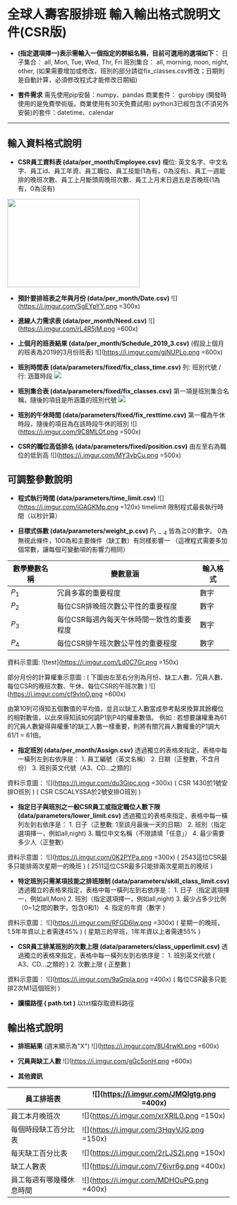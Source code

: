 #  全球人壽客服排班  輸入輸出格式說明文件(CSR版)
*   **(指定選項擇一)表示需輸入一個指定的群組名稱，目前可選用的選項如下：**
日子集合： all, Mon, Tue, Wed, Thr, Fri
班別集合： all, morning, noon, night, other, 
(如果需要增加或修改，班別的部分請從fix_classes.csv修改；日期則是自動計算，必須修改程式才能修改日期組)

*    **套件需求**
需先使用pip安裝：numpy、pandas
商業套件： gurobipy (開發時使用的是免費學術版。商業使用有30天免費試用)
python3已經包含(不須另外安裝)的套件：datetime、calendar

---

## 輸入資料格式說明
*    **CSR員工資料表 (data/per_month/Employee.csv)**
欄位: 英文名字、中文名字、員工id、員工年資、員工職位、員工技能(1為有，0為沒有)、員工一週能排的晚班次數、員工上月斷頭周晚班次數、員工上月末日週五是否晚班(1為有，0為沒有)
<img src="https://i.imgur.com/O1NvcKc.png" width = "300" height = "200" align=center />

*    **預計要排班表之年與月份 (data/per_month/Date.csv)**
![](https://i.imgur.com/SgEYpYY.png =300x)

*    **進線人力需求表 (data/per_month/Need.csv)**
![](https://i.imgur.com/rL4R5jM.png =600x)

*    **上個月的班表結果 (data/per_month/Schedule_2019_3.csv)**
(假設上個月的班表為2019的3月份班表)
![](https://i.imgur.com/gjNUPLo.png =600x)

*    **班別時間表 (data/parameters/fixed/fix_class_time.csv)**
列: 班別代號 / 行: 涵蓋時段
![](https://i.imgur.com/TSi6eVt.png)

*    **班別集合表 (data/parameters/fixed/fix_classes.csv)**
第一項是班別集合名稱，隨後的項目是所涵蓋的班別代號
![](https://i.imgur.com/YF0Tzwj.png)

*    **班別的午休時間 (data/parameters/fixed/fix_resttime.csv)**
第一欄為午休時段，隨後的項目為在該時段午休的班別
![](https://i.imgur.com/9C8MLOf.png =500x)

*    **CSR的職位高低排名 (data/parameters/fixed/position.csv)**
由左至右為職位的低到高
![](https://i.imgur.com/MY3vbCu.png =500x)

## 可調整參數說明
*    **程式執行時間 (data/parameters/time_limit.csv)**
![](https://i.imgur.com/jGAGKMp.png =120x) timelimit   限制程式最長執行時間（以秒計算）

*    **目標式係數 (data/parameters/weight_p.csv)**
$P_{1\sim4}$ 皆為≧0的數字。 0為無視此條件，100為和主要條件（缺工數）有同樣影響一
（這裡程式需要多加個常數，讓每個可變動項的影響力相同）

|數學變數名稱|變數意涵|輸入格式|
| -------- | -------- | -------- |
|$P_1$|冗員多寡的重要程度|數字|
|$P_2$|每位CSR排晚班次數公平性的重要程度|數字|
|$P_3$|每位CSR每週內每天午休時間一致性的重要程度|數字|
|$P_4$|每位CSR排午班次數公平性的重要程度|數字|

資料示意圖:
![test](https://i.imgur.com/Ld0C7Gr.png =150x)

部分月份的計算權重示意圖 :
( 下圖由左至右分別為月份、缺工人數、冗員人數、每位CSR的晚班次數、午休、每位CSR的午班次數 )
![](https://i.imgur.com/cf9vInO.png =600x)

由第10列可得知五個數值的平均值，並且以缺工人數當成參考點來換算其餘欄位的相對數值，以此來得知該如何調P1到P4的權重數值。
例如 : 若想要讓權重為61的冗員人數變得與權重1的缺工人數一樣重要，則將有關冗員人數權重的P1調大 61/1 = 61倍。

*    **指定班別 (data/per_month/Assign.csv)**
透過獨立的表格來指定，表格中每一橫列左到右依序是：
    1. 員工編號（英文名稱）
    2. 日期（正整數，不含月份）
    3. 班別英文代號（A3、CD...之類的）

資料示意圖：
![](https://i.imgur.com/du3Gipc.png =300x)
( CSR 1430於1號安排O班別 )
( CSR CSCALYSSA於2號安排O班別 )

*    **指定日子與班別之一般CSR員工或指定職位人數下限 (data/parameters/lower_limit.csv)**
透過獨立的表格來指定，表格中每一橫列左到右依序是：
    1. 日子（正整數: 1至該月最後一天的日期）
    2. 班別（指定選項擇一，例如all,night)
    3. 職位中文名稱（不限請填「任意」）
    4. 最少需要多少人（正整數）

資料示意圖：
![](https://i.imgur.com/0K2PYPa.png =300x)
( 2543這位CSR最多只能排兩次星期一的晚班 )
( 2511這位CSR最多只能排兩次星期五的晚班 )

*    **特定班別只需某項技能之排班限制 (data/parameters/skill_class_limit.csv)**
透過獨立的表格來指定，表格中每一橫列左到右依序是：
    1. 日子（指定選項擇一，例如all,Mon)
    2. 班別（指定選項擇一，例如all,night)
    3. 最少占多少比例（0~1之間的數字，包含0和1）
    4. 指定的年資（數字 )

資料示意圖：
![](https://i.imgur.com/RFGD6lw.png =300x)
( 星期一的晚班，1.5年年資以上者需達45% )
( 星期三的早班，1年年資以上者需達55% )

*    **CSR員工排某班別的次數上限 (data/parameters/class_upperlimit.csv)**
透過獨立的表格來指定，表格中每一橫列左到右依序是：
    1. 班別英文代號 ( A3、CD...之類的 )
    2. 次數上限 ( 正整數 )
    
資料示意圖：
![](https://i.imgur.com/9aGrpIa.png =400x)
( 每位CSR最多只能排2次M1這個班別 )

*    **讀檔路徑 ( path.txt )**
以txt檔存取資料路徑

## 輸出格式說明
*    **排班結果**
(週末顯示為"X")
![](https://i.imgur.com/8U4rwKt.png =600x)

*    **冗員與缺工人數**
![](https://i.imgur.com/gGc5onH.png =600x)
*    **其他資訊**


| 員工排班表           | ![](https://i.imgur.com/JMQIgtg.png =400x) |
| -------------------- | ------------------------------------------ |
| 員工本月晚班次       | ![](https://i.imgur.com/xrXRlL0.png =150x) |
| 每個時段缺工百分比表 | ![](https://i.imgur.com/3HqyVJG.png =150x) |
| 每天缺工百分比表     | ![](https://i.imgur.com/2rLJS2l.png =150x) |
| 缺工人數表           |![](https://i.imgur.com/76ivr6g.png =400x)|
|員工每週有哪幾種休息時間|![](https://i.imgur.com/MDHOuPG.png =400x)|


